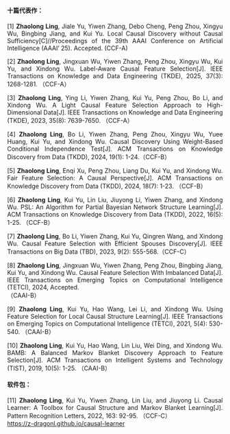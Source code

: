 <h4 style="margin: 1em 0 0.5em 0; padding: 2px 0; line-height: 1.8">十篇代表作：</h4>

<p style="text-align: justify;">[1] <span style="font-weight: bold;">Zhaolong Ling</span>, Jiale Yu, Yiwen Zhang, Debo Cheng, Peng Zhou, Xingyu Wu, Bingbing Jiang, and Kui Yu. Local Causal Discovery without Causal Sufficiency[C]//Proceedings of the 39th AAAI Conference on Artificial Intelligence (AAAI’ 25). Accepted. (CCF-A)</p>

<p style="text-align: justify;">[2] <span style="font-weight: bold;">Zhaolong Ling</span>, Jingxuan Wu, Yiwen Zhang, Peng Zhou, Xingyu Wu, Kui Yu, and Xindong Wu. Label-Aware Causal Feature Selection[J]. IEEE Transactions on Knowledge and Data Engineering (TKDE), 2025, 37(3): 1268-1281. （CCF-A）</p>

<p style="text-align: justify;">[3] <span style="font-weight: bold;">Zhaolong Ling</span>, Ying Li, Yiwen Zhang, Kui Yu, Peng Zhou, Bo Li, and Xindong Wu. A Light Causal Feature Selection Approach to High-Dimensional Data[J]. IEEE Transactions on Knowledge and Data Engineering (TKDE), 2023, 35(8): 7639-7650. （CCF-A）</p>

<p style="text-align: justify;">[4] <span style="font-weight: bold;">Zhaolong Ling</span>, Bo Li, Yiwen Zhang, Peng Zhou, Xingyu Wu, Yuee Huang, Kui Yu, and Xindong Wu. Causal Discovery Using Weight-Based Conditional Independence Test[J]. ACM Transactions on Knowledge Discovery from Data (TKDD), 2024, 19(1): 1-24.（CCF-B）</p>

<p style="text-align: justify;">[5] <span style="font-weight: bold;">Zhaolong Ling</span>, Enqi Xu, Peng Zhou, Liang Du, Kui Yu, and Xindong Wu. Fair Feature Selection: A Causal Perspective[J]. ACM Transactions on Knowledge Discovery from Data (TKDD), 2024, 18(7): 1-23. （CCF-B）</p>

<p style="text-align: justify;">[6] <span style="font-weight: bold;">Zhaolong Ling</span>, Kui Yu, Lin Liu, Jiuyong Li, Yiwen Zhang, and Xindong Wu. PSL: An Algorithm for Partial Bayesian Network Structure Learning[J]. ACM Transactions on Knowledge Discovery from Data (TKDD), 2022, 16(5): 1-25. （CCF-B）</p>

<p style="text-align: justify;">[7] <span style="font-weight: bold;">Zhaolong Ling</span>, Bo Li, Yiwen Zhang, Kui Yu, Qingren Wang, and Xindong Wu. Causal Feature Selection with Efficient Spouses Discovery[J]. IEEE Transactions on Big Data (TBD), 2023, 9(2): 555-568.（CCF-C）</p>

<p style="text-align: justify;">[8] <span style="font-weight: bold;">Zhaolong Ling</span>, Jingxuan Wu, Yiwen Zhang, Peng Zhou, Bingbing Jiang, Kui Yu, and Xindong Wu. Causal Feature Selection With Imbalanced Data[J]. IEEE Transactions on Emerging Topics on Computational Intelligence (TETCI), 2024, Accepted.<br>（CAAI-B）</p>

<p style="text-align: justify;">[9] <span style="font-weight: bold;">Zhaolong Ling</span>, Kui Yu, Hao Wang, Lei Li, and Xindong Wu. Using Feature Selection for Local Causal Structure Learning[J]. IEEE Transactions on Emerging Topics on Computational Intelligence (TETCI), 2021, 5(4): 530-540. （CAAI-B）</p>

<p style="text-align: justify;">[10] <span style="font-weight: bold;">Zhaolong Ling</span>, Kui Yu, Hao Wang, Lin Liu, Wei Ding, and Xindong Wu. BAMB: A Balanced Markov Blanket Discovery Approach to Feature Selection[J]. ACM Transactions on Intelligent Systems and Technology (TIST), 2019, 10(5): 1-25. （CAAI-B）</p>

<h4 style="margin: 1em 0 0.5em 0; padding: 2px 0; line-height: 1.8">软件包：</h4>

<p style="text-align: justify;">[11] <span style="font-weight: bold;">Zhaolong Ling</span>, Kui Yu, Yiwen Zhang, Lin Liu, and Jiuyong Li. Causal Learner: A Toolbox for Causal Structure and Markov Blanket Learning[J]. Pattern Recognition Letters, 2022, 163: 92-95. （CCF-C）<br>
<a href="https://z-dragonl.github.io/causal-learner.html" onclick="window.open(this.href, '_blank'); return false;">https://z-dragonl.github.io/causal-learner</a></p>